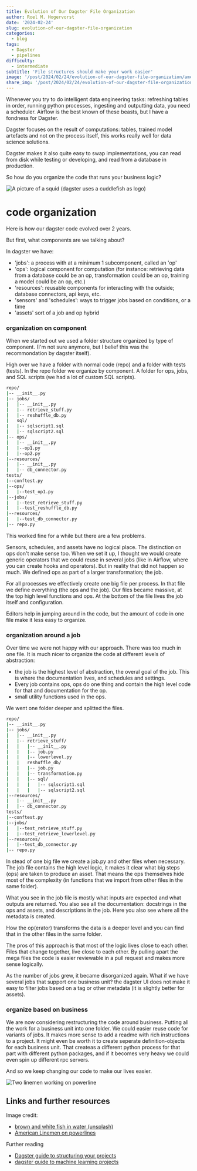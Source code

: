 ```yaml
---
title: Evolution of Our Dagster File Organization
author: Roel M. Hogervorst
date: '2024-02-24'
slug: evolution-of-our-dagster-file-organization
categories:
  - blog
tags:
  - Dagster
  - pipelines
difficulty:
  - intermediate
subtitle: 'File structures should make your work easier'
image: '/post/2024/02/24/evolution-of-our-dagster-file-organization/american-public-power-association-fHLdXfURDhA-unsplash.jpg'
share_img: '/post/2024/02/24/evolution-of-our-dagster-file-organization/american-public-power-association-fHLdXfURDhA-unsplash.jpg'
---
```



<!-- content  -->

Whenever you try to do intelligent data engineering tasks: refreshing tables in order, running python processes, ingesting and outputting data, you need a scheduler. Airflow is the best known of these beasts, but I have a fondness for Dagster.

Dagster focuses on the result of computations: tables, trained model artefacts and not on the process itself, this works really well for data science solutions. 

Dagster makes it also quite easy to swap implementations, you can read from disk while testing or developing, and read from a database in production.

So how do you organize the code that runs your business logic?

![A picture of a squid (dagster uses a cuddlefish as logo)](raimond-klavins-HQ1udFC_-7s-unsplash.jpg)

# code organization
Here is how our dagster code evolved over 2 years. 

But first, what components are we talking about?

In dagster we have: 
- 'jobs': a process with at a minimum 1 subcomponent, called an 'op'
- 'ops': logical component for computation (for instance: retrieving data from a database could be an op, transformation could be an op, training a model could be an op, etc.)
- 'resources': reusable components for interacting with the outside; database connectors, api keys, etc.
- 'sensors' and 'schedules': ways to trigger jobs based on conditions, or a time
- 'assets' sort of a job and op hybrid


### organization on component
When we started out we used a folder structure organized by type of component. (I'm not sure anymore, but I belief this was the recommondation by dagster itself). 

High over we have a folder with normal code (repo) and a folder with tests (tests). 
In the repo folder we organize by component. A folder for
ops, jobs, and SQL scripts (we had a lot of custom SQL scripts).


```bash
repo/
|-- __init__.py
|-- jobs/
|	|-- __init__.py
|	|-- retrieve_stuff.py
|	|-- reshuffle_db.py
|	sql/
|	|-- sqlscript1.sql
|	|-- sqlscript2.sql
|-- ops/
|	|-- __init__.py
|	|--op1.py
|	|--op2.py
|--resources/
|	|-- __init__.py
|	|-- db_connector.py
tests/
|--conftest.py
|--ops/
|	|--test_op1.py
|--jobs/
|	|--test_retrieve_stuff.py
|	|--test_reshuffle_db.py
|--resources/
|	|--test_db_connector.py
|-- repo.py
```

This worked fine for a while but there are a few problems.

Sensors, schedules, and assets have no logical place. The distinction on ops don't make sense too. When we set it up, I thought we would create generic operators that we could reuse in several jobs (like in Airflow, where you can create hooks and operators). But in reality that did not happen so much. We defined ops as part of a larger transformation; the job. 

For all processes we effectively create one big file per process. In that file we define everything (the ops and the job). Our files became massive, at the top high level functions and ops. At the bottom of the file lives the job itself and configuration. 

Editors help in jumping around in the code, but the amount of code in one file make it less easy to organize. 

### organization around a job
Over time we were not happy with our approach. There was too much in one file. It is much nicer to organize the code at different levels of abstraction: 

- the job is the highest level of abstraction, the overal goal of the job. This is where the documentation lives, and schedules and settings.
- Every job contains ops, ops do one thing and contain the high level code for that and documentation for the op. 
- small utility functions used in the ops. 

We went one folder deeper and splitted the files. 

```bash
repo/
|-- __init__.py
|-- jobs/
|	|-- __init__.py
|	|-- retrieve_stuff/
|	|	|-- __init__.py
|	|	|-- job.py
|	|	|-- lowerlevel.py
|	|	reshuffle_db/
|	|	|-- job.py
|	|	|-- transformation.py
|	|	|-- sql/
|	|	|	|-- sqlscript1.sql
|	|	|	|-- sqlscript2.sql
|--resources/
|	|-- __init__.py
|	|-- db_connector.py
tests/
|--conftest.py
|--jobs/
|	|--test_retrieve_stuff.py
|	|--test_retrieve_lowerlevel.py
|--resources/
|	|--test_db_connector.py
|-- repo.py
```

In stead of one big file we create a job.py and other files when necessary. 
The job file contains the high level logic, it makes it clear what big steps (ops) are taken to produce an asset. That means the ops themselves hide most of the complexity (in functions that we import from other files in the same folder). 

What you see in the job file is mostly what inputs are expected and what outputs are returned. You also see all the documentation: docstrings in the ops and assets, and descriptions in the job. 
Here you also see where all the metadata is created. 

How the op(erator) transforms the data is a deeper level and you can find that in the other files in the same folder. 

The pros of this approach is that most of the logic lives close to each other. Files that change together, live close to each other. By pulling apart the mega files the code is easier reviewable in a pull request and makes more sense logically.

As the number of jobs grew, it became disorganized again. What if we have several jobs that support one business unit? the dagster UI does not make it easy to filter jobs based on a tag or other metadata (it is slightly better for assets).

### organize based on business
We are now considering restructuring the code around business. 
Putting all the work for a business unit into one folder.
We could easier reuse code for variants of jobs. It makes more sense to add a readme with rich instructions to a project. 
It might even be worth it to create seperate definition-objects for each business unit. That createas a different python process for that part with different python packages, and if it becomes very heavy we could even spin up different rpc servers. 



And so we keep changing our code to make our lives easier. 

![Two linemen working on powerline](american-public-power-association-fHLdXfURDhA-unsplash.jpg)


## Links and further resources
  Image credit: 
- [brown and white fish in water (unsplash)](https://unsplash.com/photos/brown-and-white-fish-in-water-HQ1udFC_-7s?utm_content=creditShareLink&utm_medium=referral&utm_source=unsplash)
- [American Linemen on powerlines](https://unsplash.com/photos/two-linemen-on-cherry-pickers-fHLdXfURDhA?utm_content=creditCopyText&utm_medium=referral&utm_source=unsplash)

Further reading
- [Dagster guide to structuring your projects](https://docs.dagster.io/guides/dagster/recommended-project-structure)
- [dagster guide to machine learning projects](https://docs.dagster.io/guides/dagster/ml-pipeline)